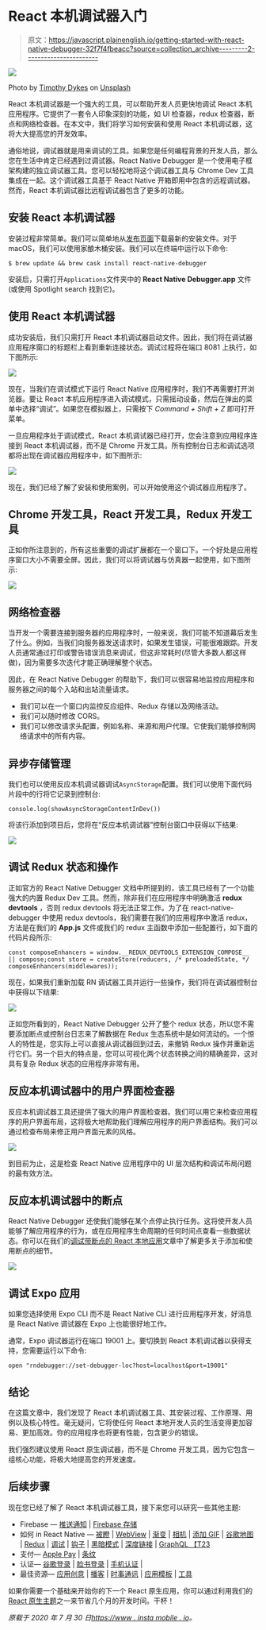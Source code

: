 # React 本机调试器入门

> 原文：<https://javascript.plainenglish.io/getting-started-with-react-native-debugger-32f7f4fbeacc?source=collection_archive---------2----------------------->

![](img/c26cfcf2d226bab059aa2b8b4c4f34c7.png)

Photo by [Timothy Dykes](https://unsplash.com/@timothycdykes?utm_source=medium&utm_medium=referral) on [Unsplash](https://unsplash.com?utm_source=medium&utm_medium=referral)

React 本机调试器是一个强大的工具，可以帮助开发人员更快地调试 React 本机应用程序。它提供了一套令人印象深刻的功能，如 UI 检查器，redux 检查器，断点和网络检查器。在本文中，我们将学习如何安装和使用 React 本机调试器，这将大大提高您的开发效率。

通俗地说，调试器就是用来调试的工具。如果您是任何编程背景的开发人员，那么您在生活中肯定已经遇到过调试器。React Native Debugger 是一个使用电子框架构建的独立调试器工具。您可以轻松地将这个调试器工具与 Chrome Dev 工具集成在一起。这个调试器工具基于 React Native 开箱即用中包含的远程调试器。然而，React 本机调试器比远程调试器包含了更多的功能。

## 安装 React 本机调试器

安装过程非常简单。我们可以简单地从[发布页面](https://github.com/jhen0409/react-native-debugger/releases)下载最新的安装文件。对于 macOS，我们可以使用家酿木桶安装。我们可以在终端中运行以下命令:

```
$ brew update && brew cask install react-native-debugger
```

安装后，只需打开`Applications`文件夹中的 **React Native Debugger.app** 文件(或使用 Spotlight search 找到它)。

## 使用 React 本机调试器

成功安装后，我们只需打开 React 本机调试器启动文件。因此，我们将在调试器应用程序窗口的标题栏上看到重新连接状态。调试过程将在端口 8081 上执行，如下图所示:

![](img/0fa21a1d517fb4673a8189219fbc2338.png)

现在，当我们在调试模式下运行 React Native 应用程序时，我们不再需要打开浏览器。要让 React 本机应用程序进入调试模式，只需摇动设备，然后在弹出的菜单中选择“调试”。如果您在模拟器上，只需按下 *Command + Shift + Z* 即可打开菜单。

一旦应用程序处于调试模式，React 本机调试器已经打开，您会注意到应用程序连接到 React 本机调试器，而不是 Chrome 开发工具。所有控制台日志和调试选项都将出现在调试器应用程序中，如下图所示:

![](img/5bb8ed7f73dca11e55f1b1aa471e3d75.png)

现在，我们已经了解了安装和使用案例，可以开始使用这个调试器应用程序了。

## Chrome 开发工具，React 开发工具，Redux 开发工具

正如你所注意到的，所有这些重要的调试扩展都在一个窗口下。一个好处是应用程序窗口大小不需要全屏。因此，我们可以将调试器与仿真器一起使用，如下图所示:

![](img/ce1a8ea64f4b0cecf20dd15b470554a4.png)

## 网络检查器

当开发一个需要连接到服务器的应用程序时，一般来说，我们可能不知道幕后发生了什么。例如，当我们向服务器发送请求时，如果发生错误，可能很难跟踪。开发人员通常通过打印或警告错误消息来调试，但这非常耗时(尽管大多数人都这样做)，因为需要多次迭代才能正确理解整个状态。

因此，在 React Native Debugger 的帮助下，我们可以很容易地监控应用程序和服务器之间的每个入站和出站流量请求。

*   我们可以在一个窗口内监控反应组件、Redux 存储以及网络活动。
*   我们可以随时修改 CORS。
*   我们可以修改请求头配置，例如名称、来源和用户代理。它使我们能够控制网络请求中的所有内容。

## 异步存储管理

我们也可以使用反应本机调试器调试`AsyncStorage`配置。我们可以使用下面代码片段中的行将它记录到控制台:

```
console.log(showAsyncStorageContentInDev())
```

将该行添加到项目后，您将在“反应本机调试器”控制台窗口中获得以下结果:

![](img/bbb1dd607ab32d9d5656ac88599a317e.png)

## 调试 Redux 状态和操作

正如官方的 React Native Debugger 文档中所提到的，该工具已经有了一个功能强大的内置 Redux Dev 工具。然而，除非我们在应用程序中明确激活 **redux devtools** ，否则 redux devtools 将无法正常工作。为了在 react-native-debugger 中使用 redux devtools，我们需要在我们的应用程序中激活 redux，方法是在我们的 **App.js** 文件或我们的 redux 主函数中添加一些配置行，如下面的代码片段所示:

```
const composeEnhancers = window.__REDUX_DEVTOOLS_EXTENSION_COMPOSE__ || compose;const store = createStore(reducers, /* preloadedState, */ composeEnhancers(middlewares));
```

现在，如果我们重新加载 RN 调试器工具并运行一些操作，我们将在调试器控制台中获得以下结果:

![](img/b55d8eeb3f498c190df31c08162fc359.png)

正如您所看到的，React Native Debugger 公开了整个 redux 状态，所以您不需要添加断点或控制台日志来了解数据在 Redux 生态系统中是如何流动的。一个惊人的特性是，您实际上可以直接从调试器回到过去，来撤销 Redux 操作并重新运行它们。另一个巨大的特点是，您可以可视化两个状态转换之间的精确差异，这对具有复杂 Redux 状态的应用程序非常有用。

## 反应本机调试器中的用户界面检查器

反应本机调试器工具还提供了强大的用户界面检查器。我们可以用它来检查应用程序的用户界面布局，这将极大地帮助我们理解应用程序的用户界面结构。我们可以通过检查布局来修正用户界面元素的风格。

![](img/31573030d1a65a61fbd5e375cc6c1f55.png)

到目前为止，这是检查 React Native 应用程序中的 UI 层次结构和调试布局问题的最有效方法。

## 反应本机调试器中的断点

React Native Debugger 还使我们能够在某个点停止执行任务。这将使开发人员能够了解应用程序的行为，或在应用程序生命周期的任何时间点查看一些数据状态。你可以在我们的[调试带断点的 React 本地应用](https://www.instamobile.io/react-native-tutorials/react-native-breakpoints-debugging/)文章中了解更多关于添加和使用断点的细节。

![](img/31573030d1a65a61fbd5e375cc6c1f55.png)

## 调试 Expo 应用

如果您选择使用 Expo CLI 而不是 React Native CLI 进行应用程序开发，好消息是 React Native 调试器在 Expo 上也能很好地工作。

通常，Expo 调试器运行在端口 19001 上。要切换到 React 本机调试器以获得支持，您需要运行以下命令:

```
open "rndebugger://set-debugger-loc?host=localhost&port=19001"
```

## 结论

在这篇文章中，我们发现了 React 本机调试器工具、其安装过程、工作原理、用例以及核心特性。毫无疑问，它将使任何 React 本地开发人员的生活变得更加容易、更加高效。你的应用程序也将更有性能，包含更少的错误。

我们强烈建议使用 React 原生调试器，而不是 Chrome 开发工具，因为它包含一组核心功能，将极大地提高您的开发速度。

## 后续步骤

现在您已经了解了 React 本机调试器工具，接下来您可以研究一些其他主题:

*   Firebase — [推送通知](https://www.instamobile.io/react-native-tutorials/push-notifications-react-native-firebase/) | [Firebase 存储](https://www.instamobile.io/mobile-development/react-native-firebase-storage/)
*   如何 in React Native — [被瞪](https://www.instamobile.io/react-native-tutorials/build-react-native-app/) | [WebView](https://enappd.com/blog/react-native-life-cycle-hooks/79) | [渐变](https://www.instamobile.io/mobile-development/gradients-react-native/) | [相机](https://www.instamobile.io/react-native-tutorials/capturing-photos-and-videos-with-the-camera-in-react-native/) | [添加 GIF](https://www.instamobile.io/mobile-development/giphy-react-native/) | [谷歌地图](https://www.instamobile.io/react-native-tutorials/react-native-maps/) | [Redux](https://www.instamobile.io/mobile-development/react-native-redux/) | [调试](https://www.instamobile.io/react-native-tutorials/react-native-breakpoints-debugging/) | [钩子](https://www.instamobile.io/mobile-development/react-native-hooks/) | [黑暗模式](https://www.instamobile.io/mobile-development/react-native-dark-mode/) | [深度链接](https://www.instamobile.io/react-native-tutorials/deep-linking-react-native/) | [GraphQL 【T23](https://www.instamobile.io/react-native-tutorials/react-native-graphql-apollo-client/)
*   支付— [Apple Pay](https://www.instamobile.io/react-native-controls/apple-pay-integrate-android-pay-react-native/) | [条纹](https://www.instamobile.io/react-native-tutorials/accept-payments-android-ios-apps-react-native-checkout/)
*   认证— [谷歌登录](https://www.instamobile.io/mobile-development/google-login-react-native-firebase/) | [脸书登录](https://www.instamobile.io/react-native-tutorials/facebook-login-react-native-firebase/) | [手机认证](https://www.instamobile.io/mobile-development/firebase-phone-authentication-react-native/) |
*   最佳资源— [应用创意](https://www.instamobile.io/react-native-tutorials/react-native-app-ideas-beginners/) | [播客](https://www.instamobile.io/mobile-development/react-native-podcasts/) | [时事通讯](https://www.instamobile.io/react-native-tutorials/best-react-native-newsletters/) | [应用模板](https://www.instamobile.io/react-native-tutorials/best-free-react-native-app-templates-2018/) | [工具](https://www.instamobile.io/react-native-tutorials/react-native-development-tools/)

如果你需要一个基础来开始你的下一个 React 原生应用，你可以通过利用我们的 [React 原生主题](https://www.instamobile.io)之一来节省几个月的开发时间。干杯！

*原载于 2020 年 7 月 30 日*[*https://www . insta mobile . io*](https://www.instamobile.io/mobile-tools/react-native-debugger/)*。*